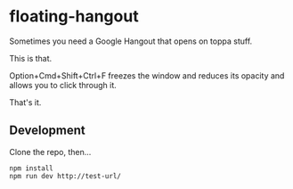 # floating-hangout

Sometimes you need a Google Hangout that opens on toppa stuff.

This is that.

Option+Cmd+Shift+Ctrl+F freezes the window and reduces its opacity
and allows you to click through it.

That's it.

## Development

Clone the repo, then...

```
npm install
npm run dev http://test-url/
```
